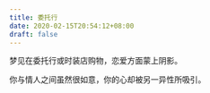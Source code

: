 ```yaml
---
title: 委托行
date: 2020-02-15T20:54:12+08:00
draft: false
---
```


梦见在委托行或时装店购物，恋爱方面蒙上阴影。

你与情人之间虽然很如意，你的心却被另一异性所吸引。

